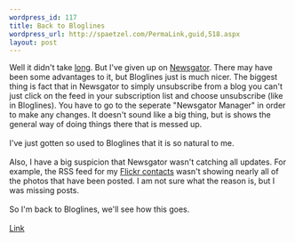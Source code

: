 ```yaml
--- 
wordpress_id: 117
title: Back to Bloglines
wordpress_url: http://spaetzel.com/PermaLink,guid,518.aspx
layout: post
---
```

Well it didn't take <a href="http://redune.com/node/515">long</a>. But I've given
        up on <a href="http://newsgator.com/home.aspx">Newsgator</a>. There may have been
        some advantages to it, but Bloglines just is much nicer. The biggest thing is fact
        that in Newsgator to simply unsubscribe from a blog you can't just click on the feed
        in your subscription list and choose unsubscribe (like in Bloglines). You have to
        go to the seperate "Newsgator Manager" in order to make any changes. It doesn't sound
        like a big thing, but is shows the general way of doing things there that is messed
        up.<br />
        <br />
        I've just gotten so used to Bloglines that it is so natural to me.
        <br />
        <br />
        Also, I have a big suspicion that Newsgator wasn't catching all updates. For example,
        the RSS feed for my <a href="http://flickr.com/photos/friends/">Flickr contacts</a> wasn't
        showing nearly all of the photos that have been posted. I am not sure what the reason
        is, but I was missing posts.
        <br />
        <br />
        So I'm back to Bloglines, we'll see how this goes.<br />
        <br />
        <a href="http://bloglines.com">Link</a><img width="0" height="0" src="http://spaetzel.com/aggbug.ashx?id=518" />
